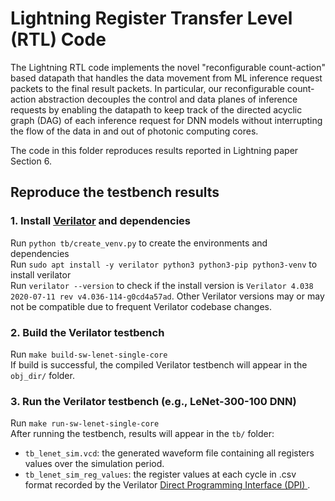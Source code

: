 # Lightning Register Transfer Level (RTL) Code
The Lightning RTL code implements the novel "reconfigurable count-action" based datapath that handles the data movement from ML inference request packets to the final result packets. In particular, our reconfigurable count-action abstraction decouples the control and data planes of inference requests by enabling the datapath to keep track of the directed acyclic graph (DAG) of each inference request for DNN models without interrupting the flow of the data in and out of photonic computing cores.

The code in this folder reproduces results reported in Lightning paper Section 6.

## Reproduce the testbench results

### 1. Install [Verilator](https://verilator.org/guide/latest/install.html) and dependencies
Run ```python tb/create_venv.py``` to create the environments and dependencies<br>
Run ```sudo apt install -y verilator python3 python3-pip python3-venv``` to install verilator<br>
Run ```verilator --version``` to check if the install version is ```Verilator 4.038 2020-07-11 rev v4.036-114-g0cd4a57ad```. Other Verilator versions may or may not be compatible due to frequent Verilator codebase changes.

### 2. Build the Verilator testbench
Run ```make build-sw-lenet-single-core``` <br>
If build is successful, the compiled Verilator testbench will appear in the ```obj_dir/``` folder.

### 3. Run the Verilator testbench (e.g., LeNet-300-100 DNN)
Run ```make run-sw-lenet-single-core``` <br>
After running the testbench, results will appear in the ```tb/``` folder:
- ```tb_lenet_sim.vcd```: the generated waveform file containing all registers values over the simulation period.
- ```tb_lenet_sim_reg_values```: the register values at each cycle in .csv format recorded by the Verilator [Direct Programming Interface (DPI)
](https://verilator.org/guide/latest/connecting.html#direct-programming-interface-dpi).
